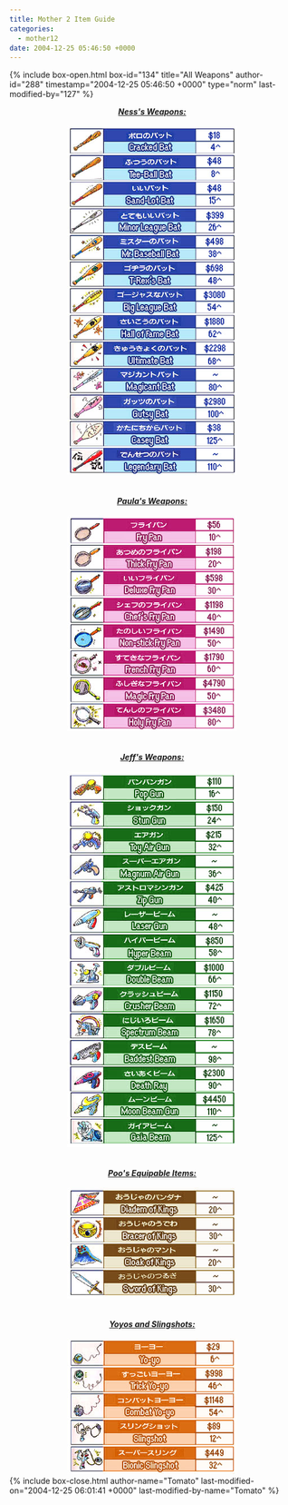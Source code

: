 ```yaml
---
title: Mother 2 Item Guide
categories:
  - mother12
date: 2004-12-25 05:46:50 +0000
---
```

{% include box-open.html box-id="134" title="All Weapons" author-id="288" timestamp="2004-12-25 05:46:50 +0000" type="norm" last-modified-by="127" %}
<center>
<B><I><U>Ness's Weapons:</U></I></B>
<BR /><BR /><img src="ness.jpg" /><BR />
<BR /><BR /><B><I><U>Paula's Weapons:</U></I></B>
<BR /><BR /><img src="paula.jpg" /><BR />
<BR /><BR /><B><I><U>Jeff's Weapons:</U></I></B>
<BR /><BR /><img src="jeff.jpg" /><BR />
<BR /><BR /><B><I><U>Poo's Equipable Items:</U></I></B>
<BR /><BR /><img src="poo.jpg" /><BR />
<BR /><BR /><B><I><U>Yoyos and Slingshots:</U></I></B>
<BR /><BR /><img src="misc.jpg" />
</center>
{% include box-close.html author-name="Tomato" last-modified-on="2004-12-25 06:01:41 +0000" last-modified-by-name="Tomato" %}
